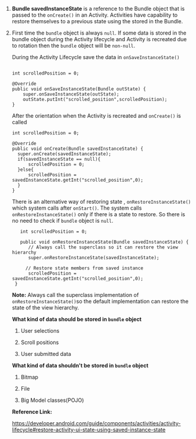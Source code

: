 
  

1. **Bundle savedInstanceState** is a reference to the Bundle object that is passed to the `onCreate()` in an Activity. Activities have capability to restore themselves to a previous state using the stored in the Bundle.

2. First time the `bundle` object is always `null`. If some data is stored in the bundle object during the Activity lifecycle and Activity is recreated due to rotation then the `bundle` object will be `non-null`.

	During the Activity Lifecycle save the data in `onSaveInstanceState()`

	```

	int scrolledPosition = 0;  
	  
	@Override  
	public void onSaveInstanceState(Bundle outState) {  
	    super.onSaveInstanceState(outState);  
	    outState.putInt("scrolled_position",scrolledPosition);  
	}

	```

	After the orientation when the Activity is recreated and `onCreate()` is called

	  ```
	  int scrolledPosition = 0;
	  
	  @Override  
	public void onCreate(Bundle savedInstanceState) {  
	    super.onCreate(savedInstanceState);  
	    if(savedInstanceState == null){  
	        scrolledPosition = 0;  
	    }else{  
	        scrolledPosition = savedInstanceState.getInt("scrolled_position",0);  
	    }  
	}
	```

	There is an alternative way of restoring state , `onRestoreInstanceState()` which system calls after `onStart()`. The system calls `onRestoreInstanceState()` only if there is a state to restore. So there is no need to check if `bundle` object is `null`.

		  int scrolledPosition = 0;
		  
	      public void onRestoreInstanceState(Bundle savedInstanceState) {  
		     // Always call the superclass so it can restore the view hierarchy    
		     super.onRestoreInstanceState(savedInstanceState);  
      
	        // Restore state members from saved instance    
		     scrolledPosition = savedInstanceState.getInt("scrolled_position",0);  
	    }

 


	  **Note:**
	Always call the superclass implementation of `onRestoreInstanceState()`so the default implementation can restore the state of the view hierarchy.


	**What kind of data should be stored in `bundle` object**

	  

	1. User selections

	2. Scroll positions

	3. User submitted data

  

	**What kind of data shouldn't be stored in `bundle` object**

	  

	1. Bitmap

	2. File

	3. Big Model classes(POJO)

	**Reference Link:**

	https://developer.android.com/guide/components/activities/activity-lifecycle#restore-activity-ui-state-using-saved-instance-state
